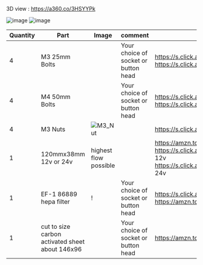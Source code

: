 3D view : https://a360.co/3HSYYPk

![image](https://user-images.githubusercontent.com/37383368/157272107-c93ae972-6092-423b-91e6-5e3d4818fc72.png)
![image](https://user-images.githubusercontent.com/37383368/157266893-f6c9492e-413f-4efb-9b7c-2f4bc7270ea6.png)


| Quantity | Part                         | Image             | comment  | Links  |
| ------ | ----                           | -------              | -----  | -----	|
| 4       | M3 25mm Bolts       |  | Your choice of socket or button head | https://s.click.aliexpress.com/e/_9RWMof https://s.click.aliexpress.com/e/_9RMap3 |
| 4       | M4 50mm Bolts       |  | Your choice of socket or button head | https://s.click.aliexpress.com/e/_9RWMof https://s.click.aliexpress.com/e/_9RMap3 |
| 4       | M3 Nuts            | ![M3_Nut](https://user-images.githubusercontent.com/37383368/157272413-4e1afee8-6fcd-4a13-b317-081c5dcbd56c.png) | | https://s.click.aliexpress.com/e/_AFJSUp |
| 1       | 120mmx38mm 12v or 24v       | highest flow possible | | https://amzn.to/3FM5gjX https://s.click.aliexpress.com/e/_A98Bm9  12v https://s.click.aliexpress.com/e/_AobNsh 24v|
| 1       | EF-1 86889 hepa filter      | ! | Your choice of socket or button head | https://s.click.aliexpress.com/e/_ABbR3U https://amzn.to/3lISPxr |
| 1       | cut to size carbon activated sheet about 146x96  |  | Your choice of socket or button head | https://amzn.to/3vj9lHj |
